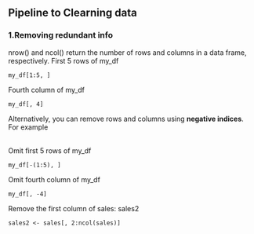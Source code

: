 ## Pipeline to Clearning data

### 1.Removing redundant info

nrow() and ncol() return the number of rows and columns in a data frame, respectively.
First 5 rows of my_df
```
my_df[1:5, ] 
```
Fourth column of my_df
```
my_df[, 4]   
```
Alternatively, you can remove rows and columns using **negative indices**. For example

<br>Omit first 5 rows of my_df
```
my_df[-(1:5), ] 
```
Omit fourth column of my_df
```
my_df[, -4]   
```
Remove the first column of sales: sales2
```
sales2 <- sales[, 2:ncol(sales)]
```
